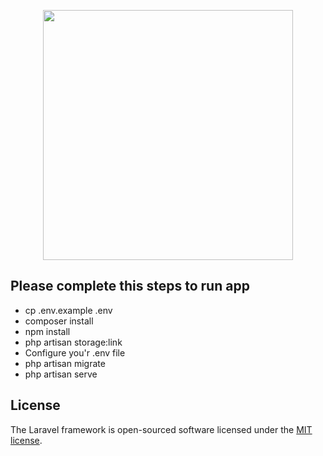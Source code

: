 <p align="center"><img src="https://res.cloudinary.com/dtfbvvkyp/image/upload/v1566331377/laravel-logolockup-cmyk-red.svg" width="400"></p>

## Please complete this steps to run app

- cp .env.example .env
- composer install
- npm install
- php artisan storage:link
- Configure you'r .env file
- php artisan migrate
- php artisan serve
## License

The Laravel framework is open-sourced software licensed under the [MIT license](https://opensource.org/licenses/MIT).
